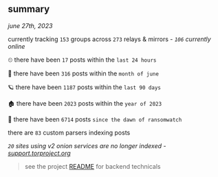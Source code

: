 
## summary
_june 27th, 2023_

currently tracking `153` groups across `273` relays & mirrors - _`106` currently online_

⏲ there have been `17` posts within the `last 24 hours`

🦈 there have been `316` posts within the `month of june`

🪐 there have been `1187` posts within the `last 90 days`

🏚 there have been `2023` posts within the `year of 2023`

🦕 there have been `6714` posts `since the dawn of ransomwatch`

there are `83` custom parsers indexing posts

_`20` sites using v2 onion services are no longer indexed - [support.torproject.org](https://support.torproject.org/onionservices/v2-deprecation/)_

> see the project [README](https://github.com/joshhighet/ransomwatch#ransomwatch--) for backend technicals
